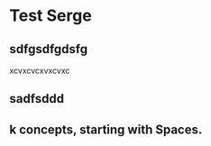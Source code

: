 # Test Serge

## sdfgsdfgdsfg

xcvxcvcxvxcvxc



## sadfsddd

##

##

## k concepts, starting with **Spaces**.
